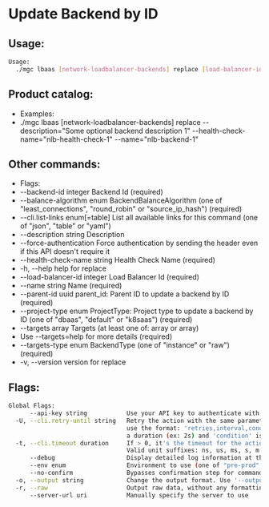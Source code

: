 # Update Backend by ID

## Usage:
```bash
Usage:
  ./mgc lbaas [network-loadbalancer-backends] replace [load-balancer-id] [backend-id] [flags]
```

## Product catalog:
- Examples:
- ./mgc lbaas [network-loadbalancer-backends] replace --description="Some optional backend description 1" --health-check-name="nlb-health-check-1" --name="nlb-backend-1"

## Other commands:
- Flags:
- --backend-id integer            Backend Id (required)
- --balance-algorithm enum        BackendBalanceAlgorithm (one of "least_connections", "round_robin" or "source_ip_hash") (required)
- --cli.list-links enum[=table]   List all available links for this command (one of "json", "table" or "yaml")
- --description string            Description
- --force-authentication          Force authentication by sending the header even if this API doesn't require it
- --health-check-name string      Health Check Name (required)
- -h, --help                          help for replace
- --load-balancer-id integer      Load Balancer Id (required)
- --name string                   Name (required)
- --parent-id uuid                parent_id: Parent ID to update a backend by ID (required)
- --project-type enum             ProjectType: Project type to update a backend by ID (one of "dbaas", "default" or "k8saas") (required)
- --targets array                 Targets (at least one of: array or array)
- Use --targets=help for more details (required)
- --targets-type enum             BackendType (one of "instance" or "raw") (required)
- -v, --version                       version for replace

## Flags:
```bash
Global Flags:
      --api-key string           Use your API key to authenticate with the API
  -U, --cli.retry-until string   Retry the action with the same parameters until the given condition is met. The flag parameters
                                 use the format: 'retries,interval,condition', where 'retries' is a positive integer, 'interval' is
                                 a duration (ex: 2s) and 'condition' is a 'engine=value' pair such as "jsonpath=expression"
  -t, --cli.timeout duration     If > 0, it's the timeout for the action execution. It's specified as numbers and unit suffix.
                                 Valid unit suffixes: ns, us, ms, s, m and h. Examples: 300ms, 1m30s
      --debug                    Display detailed log information at the debug level
      --env enum                 Environment to use (one of "pre-prod" or "prod") (default "prod")
      --no-confirm               Bypasses confirmation step for commands that ask a confirmation from the user
  -o, --output string            Change the output format. Use '--output=help' to know more details.
  -r, --raw                      Output raw data, without any formatting or coloring
      --server-url uri           Manually specify the server to use
```

